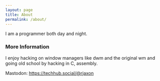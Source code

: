 ```yaml
---
layout: page
title: About
permalink: /about/
---
```


I am a programmer both day and night. 

### More Information

I enjoy hacking on window managers 
like dwm and the original wm and 
going old school by hacking in C, assembly.

Mastodon: https://techhub.social/@rjaxon